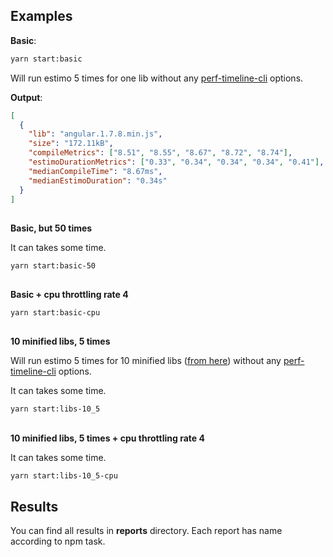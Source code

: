 ## Examples

**Basic**:

```sh
yarn start:basic
```

Will run estimo 5 times for one lib without any [perf-timeline-cli](https://github.com/CondeNast/perf-timeline-cli) options.

**Output**:

```json
[
  {
    "lib": "angular.1.7.8.min.js",
    "size": "172.11kB",
    "compileMetrics": ["8.51", "8.55", "8.67", "8.72", "8.74"],
    "estimoDurationMetrics": ["0.33", "0.34", "0.34", "0.34", "0.41"],
    "medianCompileTime": "8.67ms",
    "medianEstimoDuration": "0.34s"
  }
]
```

##

**Basic, but 50 times**

It can takes some time.

```sh
yarn start:basic-50
```

##

**Basic + cpu throttling rate 4**

```sh
yarn start:basic-cpu
```

##

**10 minified libs, 5 times**

Will run estimo 5 times for 10 minified libs ([from here](./libs)) without any [perf-timeline-cli](https://github.com/CondeNast/perf-timeline-cli) options.

It can takes some time.

```sh
yarn start:libs-10_5
```

##

**10 minified libs, 5 times + cpu throttling rate 4**

It can takes some time.

```sh
yarn start:libs-10_5-cpu
```

## Results

You can find all results in **reports** directory.
Each report has name according to npm task.
